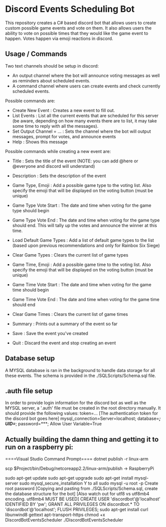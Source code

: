 ﻿# Discord Events Scheduling Bot

This repository creates a C# based discord bot that allows users to create custom possible game events and vote on them.
It also allows users the ability to vote on possible times that they would like the game event to happen.
Votes happen via emoji reactions in discord.

## Usage / Commands
Two text channels should be setup in discord:
- An output channel where the bot will announce voting messages as well as reminders about scheduled events.
- A command channel where users can create events and check currently scheduled events.

Possible commands are:
- Create New Event			: Creates a new event to fill out.
- List Events				: List all the current events that are scheduled for this server (be aware, depending on how many events there are to list, it may take some time to reply with all the messages).
- Set Output Channel = ...	: Sets the channel where the bot will output messages, prompt for votes, and announce events
- Help						: Shows this message

Possible commands while creating a new event are:
- Title						: Sets the title of the event (NOTE: you can add @here or @everyone and discord will understand)
- Description				: Sets the description of the event

- Game Type, Emoji			: Add a possible game type to the voting list. Also specify the emoji that will be displayed on the voting button (must be unique)
- Game Type Vote Start		: The date and time when voting for the game type should begin
- Game Type Vote End		: The date and time when voting for the game type should end. This will tally up the votes and announce the winner at this time.
- Load Default Game Types	: Add a list of default game types to the list (based upon previous recommendations and only for Rainbox Six Siege)
- Clear Game Types			: Clears the current list of game types

- Game Time, Emoji			: Add a possible game time to the voting list. Also specify the emoji that will be displayed on the voting button (must be unique)
- Game Time Vote Start		: The date and time when voting for the game time should begin
- Game Time Vote End		: The date and time when voting for the game time should end
- Clear Game Times			: Clears the current list of game times

- Summary					: Prints out a summary of the event so far

- Save						: Save the event you've created
- Quit						: Discard the event and stop creating an event

## Database setup
A MYSQL database is ran in the background to handle data storage for all these events.
The schema is provided in the ./SQLScripts/Schema.sql file.

## .auth file setup
In order to provide login information for the discord bot as well as the MYSQL server, a '.auth' file must be created in the root directory manually.
It should provide the following values:
token=...		[The authentication token for the discord bot goes here]
mysql_connection=Server=localhost; database=***; UID=***; password=***; Allow User Variable=True

## Actually building the damn thing and getting it to run on a raspberry pi:
====Visual Studio Command Prompt====
dotnet publish -r linux-arm

scp $Project/bin/Debug/netcoreapp2.2/linux-arm/publish -> RaspberryPi

sudo apt-get update
sudo apt-get upgrade
sudo apt-get install mysql-server
sudo mysql_secure_installation
	Y to all
sudo mysql -u root -p
	Create root password
	[Copying and pasting from ./SQLScripts/Schema.sql, create the database structure for the bot]
	[Also watch out for utf8 vs utf8mb4 encoding. utf8mb4 MUST BE USED]
	CREATE USER 'discordbot'@'localhost' IDENTIFIED BY 'pw';
	GRANT ALL PRIVILEGES ON discordbot.* TO 'discordbot'@'localhost';
	FLUSH PRIVILEGES;
sudo apt-get install curl libunwind8 gettext apt-transport-https
chmod +x DiscordBotEventsScheduler
./DiscordBotEventsScheduler